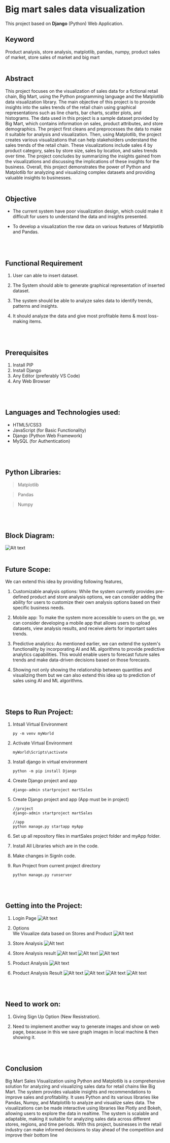 # Big mart sales data visualization
This project based on **Django** (Python) Web Application.

## Keyword
Product analysis, store 
analysis, matplotlib, pandas,
numpy, product sales of market, 
store sales of market and big mart
<br>
<br>
## Abstract
This project focuses on the visualization of sales data for a fictional retail chain, Big Mart, using the Python programming language and the Matplotlib data visualization library. The main objective of this project is to provide insights into the sales trends of the retail chain using graphical representations such as line charts, bar charts, scatter plots, and histograms. The data used in this project is a sample dataset provided by Big Mart, which contains information on sales, product attributes, and store demographics. The project first cleans and preprocesses the data to make it suitable for analysis and visualization. Then, using Matplotlib, the project creates various visualizations that can help stakeholders understand the sales trends of the retail chain. These visualizations include sales 4 by product category, sales by store size, sales by location, and sales trends over time. The project concludes by summarizing the insights gained from the visualizations and discussing the implications of these insights for the business. Overall, this project demonstrates the power of Python and Matplotlib for analyzing and visualizing complex datasets and providing valuable insights to businesses.
<br>
<br>


## Objective
* The current system have poor visualization design, which could make it difficult for users to understand the data and insights presented.

* To develop a visualization the row data on various features of Matplotlib and Pandas.
<br>
<br>

## Functional Requirement
1. User can able to insert dataset.

2. The System should able to generate graphical representation of inserted dataset.

3. The system should be able to analyze sales data to identify trends, patterns and insights.

4. It should analyze the data and give most profitable items & most loss-making items.
<br>
<br>


## Prerequisites
1. Install PIP
2. Install Django
3. Any Editor (preferably VS Code)
4. Any Web Browser
<br>
<br>

## Languages and Technologies used:
* HTML5/CSS3
* JavaScript (for Basic Functionality)
* Django (Python Web Framework)
* MySQL (for Authentication)
<br>
<br>

## Python Libraries:
> Matplotlib

> Pandas

> Numpy

<br>
<br>

## Block Diagram:
![Alt text](imgs/Picture1.jpg)
<br>
<br>

## Future Scope:
We can extend this idea by providing following features,
1. Customizable analysis options: While the system currently provides pre-defined product and store analysis options, we can consider adding the ability for users to customize their own analysis options based on their specific business needs.

2. Mobile app: To make the system more accessible to users on the go, we can consider developing a mobile app that allows users to upload datasets, view analysis results, and receive alerts for important sales trends.

3. Predictive analytics: As mentioned earlier, we can extend the system's functionality by incorporating AI and ML algorithms to provide predictive analytics capabilities. This would enable users to forecast future sales trends and make data-driven decisions based on those forecasts.

4. Showing not only showing the relationship between quantities and visualizing them but we can also extend this    idea up to prediction of sales using AI and ML algorithms.
<br>
<br>


## Steps to Run Project:
1. Intsall Virtual Environment
   ```
   py -m venv myWorld
   ```
2. Activate Virtual Environment
   ```
   myWorld\Scripts\activate
   ```
3. Install django in virtual environment
   ```
   python -m pip install Django
   ```
4. Create Django project and app
   ```
   django-admin startproject martSales
   ```
5. Create Django project and app (App must be in project)
   ```
   //project
   django-admin startproject martSales

   //app
   python manage.py startapp myApp
   ```

6. Set up all repository files in martSales project folder and myApp folder.

7. Install All Libraries which are in the code.

8. Make changes in SignIn code. 

9. Run Project from current project directory
   ```
   python manage.py runserver
   ```
<br>
<br>

## Getting into the Project:
1. Login Page
![Alt text](imgs/1Login.png)

2. Options\
   We Visualize data based on Stores and Product
![Alt text](imgs/2Options.png)

3. Store Analysis
![Alt text](imgs/3store.png)

4. Store Analysis result
![Alt text](imgs/4store_result1.png)
![Alt text](imgs/5store_result2.png)
![Alt text](imgs/6store_result3.png)

5. Product Analysis
![Alt text](imgs/7product.png)

6. Product Analysis Result
![Alt text](imgs/8product_result1.png)
![Alt text](imgs/8product_result2.png)
![Alt text](imgs/8product_result4.png)
![Alt text](imgs/8product_result5.png)
<br>
<br>

## Need to work on:
1. Giving Sign Up Option (New Resistration).

2. Need to implement another way to generate images and show on web page, beacause in this we save graph images in local machine & then showing it.
<br>
<br>

## Conclusion
Big Mart Sales Visualization 
using Python and Matplotlib is a 
comprehensive solution for 
analyzing and visualizing sales data 
for retail chains like Big Mart. The 
system provides valuable insights 
and recommendations to improve sales and profitability. It uses 
Python and its various libraries like 
Pandas, Numpy, and Matplotlib to 
analyze and visualize sales data. 
The visualizations can be made 
interactive using libraries like Plotly 
and Bokeh, allowing users to 
explore the data in realtime. The 
system is scalable and adaptable, 
making it suitable for analyzing 
sales data across different stores, 
regions, and time periods. With this 
project, businesses in the retail 
industry can make informed 
decisions to stay ahead of the 
competition and improve their 
bottom line

